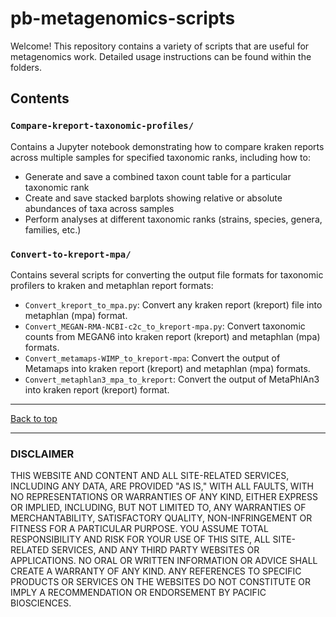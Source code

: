 # pb-metagenomics-scripts

Welcome! This repository contains a variety of scripts that are useful for metagenomics work. Detailed usage instructions can be found within the folders.

## Contents <a name="TOP"></a>

### `Compare-kreport-taxonomic-profiles/` 

Contains a Jupyter notebook demonstrating how to compare kraken reports across multiple samples for specified taxonomic ranks, including how to:

+ Generate and save a combined taxon count table for a particular taxonomic rank
+ Create and save stacked barplots showing relative or absolute abundances of taxa across samples
+ Perform analyses at different taxonomic ranks (strains, species, genera, families, etc.)

### `Convert-to-kreport-mpa/` 

Contains several scripts for converting the output file formats for taxonomic profilers to kraken and metaphlan report formats:

+ `Convert_kreport_to_mpa.py`: Convert any kraken report (kreport) file into metaphlan (mpa) format.
+ `Convert_MEGAN-RMA-NCBI-c2c_to_kreport-mpa.py`: Convert taxonomic counts from MEGAN6 into kraken report (kreport) and metaphlan (mpa) formats.
+ `Convert_metamaps-WIMP_to_kreport-mpa`: Convert the output of Metamaps into kraken report (kreport) and metaphlan (mpa) formats.
+ `Convert_metaphlan3_mpa_to_kreport`: Convert the output of MetaPhlAn3 into kraken report (kreport) format.

---------------


[Back to top](#TOP)

---------------

### DISCLAIMER
THIS WEBSITE AND CONTENT AND ALL SITE-RELATED SERVICES, INCLUDING ANY DATA, ARE PROVIDED "AS IS," WITH ALL FAULTS, WITH NO REPRESENTATIONS OR WARRANTIES OF ANY KIND, EITHER EXPRESS OR IMPLIED, INCLUDING, BUT NOT LIMITED TO, ANY WARRANTIES OF MERCHANTABILITY, SATISFACTORY QUALITY, NON-INFRINGEMENT OR FITNESS FOR A PARTICULAR PURPOSE. YOU ASSUME TOTAL RESPONSIBILITY AND RISK FOR YOUR USE OF THIS SITE, ALL SITE-RELATED SERVICES, AND ANY THIRD PARTY WEBSITES OR APPLICATIONS. NO ORAL OR WRITTEN INFORMATION OR ADVICE SHALL CREATE A WARRANTY OF ANY KIND. ANY REFERENCES TO SPECIFIC PRODUCTS OR SERVICES ON THE WEBSITES DO NOT CONSTITUTE OR IMPLY A RECOMMENDATION OR ENDORSEMENT BY PACIFIC BIOSCIENCES.
